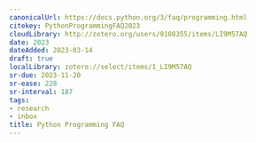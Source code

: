 ```yaml
---
canonicalUrl: https://docs.python.org/3/faq/programming.html
citekey: PythonProgrammingFAQ2023
cloudLibrary: http://zotero.org/users/9108355/items/LI9M57AQ
date: 2023
dateAdded: 2023-03-14
draft: true
localLibrary: zotero://select/items/1_LI9M57AQ
sr-due: 2023-11-20
sr-ease: 228
sr-interval: 187
tags:
- research
- inbox
title: Python Programming FAQ
---
```


